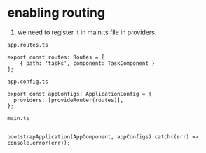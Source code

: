 # enabling routing
1. we need to register it in main.ts file in providers.

```TS
app.routes.ts

export const routes: Routes = [
    { path: 'tasks', component: TaskComponent }
];

```

```TS
app.config.ts

export const appConfigs: ApplicationConfig = {
  providers: [provideRouter(routes)],
};

```

```TS
main.ts


bootstrapApplication(AppComponent, appConfigs).catch((err) => console.error(err));
```